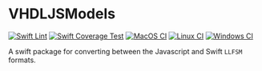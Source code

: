 # VHDLJSModels

[![Swift Lint](https://github.com/CPSLabGU/VHDLJSModels/actions/workflows/swiftlint.yml/badge.svg)](https://github.com/CPSLabGU/VHDLJSModels/actions/workflows/swiftlint.yml)
[![Swift Coverage Test](https://github.com/CPSLabGU/VHDLJSModels/actions/workflows/cov.yml/badge.svg)](https://github.com/CPSLabGU/VHDLJSModels/actions/workflows/cov.yml)
[![MacOS CI](https://github.com/CPSLabGU/VHDLJSModels/actions/workflows/ci-macOS.yml/badge.svg)](https://github.com/CPSLabGU/VHDLJSModels/actions/workflows/ci-macOS.yml)
[![Linux CI](https://github.com/CPSLabGU/VHDLJSModels/actions/workflows/ci-linux.yml/badge.svg)](https://github.com/CPSLabGU/VHDLJSModels/actions/workflows/ci-linux.yml)
[![Windows CI](https://github.com/CPSLabGU/VHDLJSModels/actions/workflows/ci-windows.yml/badge.svg)](https://github.com/CPSLabGU/VHDLJSModels/actions/workflows/ci-windows.yml)

A swift package for converting between the Javascript and Swift `LLFSM` formats.

